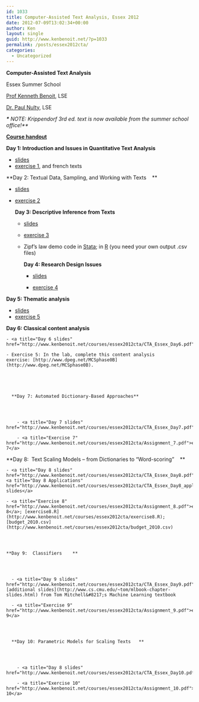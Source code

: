 ```yaml
---
id: 1033
title: Computer-Assisted Text Analysis, Essex 2012
date: 2012-07-09T13:02:34+00:00
author: Ken
layout: single
guid: http://www.kenbenoit.net/?p=1033
permalink: /posts/essex2012cta/
categories:
  - Uncategorized
---
```

**Computer-Assisted Text Analysis**
  
Essex Summer School

[Prof Kenneth Benoit](mailto:kbenoit@lse.ac.uk), LSE
  
[Dr. Paul Nulty](mailto:paul.nulty@gmail.com), LSE

_**\*** NOTE: Krippendorf 3rd ed. text is now available from the summer school office!**_

**[Course handout](http://www.kenbenoit.net/courses/essex2012cta/CTA_Essex_syllabus_2012.pdf)**

**Day 1: Introduction and Issues in Quantitative Text Analysis**

  * [slides](http://www.kenbenoit.net/courses/essex2012cta/CTA_Essex_Day1.pdf "Day 1 slides")
  * [exercise 1](http://www.kenbenoit.net/courses/essex2012cta/Assignment_1.pdf "Exercise 1"), and french texts

**Day 2: Textual Data, Sampling, and Working with Texts    **

  * [slides](http://www.kenbenoit.net/courses/essex2012cta/CTA_Essex_Day2.pdf "Day 1 slides")
  * [exercise 2](http://www.kenbenoit.net/courses/essex2012cta/Assignment_2.pdf "Exercise 1")


  
    **Day 3: Descriptive Inference from Texts**
  
  
  
    - <a title="Day 3 slides" href="http://www.kenbenoit.net/courses/essex2012cta/CTA_Essex_Day3.pdf">slides</a>
    
    - <a title="Exercise 3" href="http://www.kenbenoit.net/courses/essex2012cta/Assignment_3.pdf">exercise 3</a>
    
    - Zipf&#8217;s law demo code in [Stata](http://www.kenbenoit.net/courses/essex2012cta/zipfslaw.do); in [R](http://www.kenbenoit.net/courses/essex2012cta/zipfslaw.R) (you need your own output .csv files)
    
  
  
  
    
      **Day 4: Research Design Issues**
    
    
    
      - <a title="Day 4 slides" href="http://www.kenbenoit.net/courses/essex2012cta/CTA_Essex_Day4.pdf">slides</a>
      
      - <a title="Exercise 4" href="http://www.kenbenoit.net/courses/essex2012cta/Assignment_4.pdf">exercise 4</a>
      
    
  


**Day 5: Thematic analysis**

  * [slides](http://www.kenbenoit.net/courses/essex2012cta/CTA_Essex_Day5.pdf "Day 5 slides")
  * [exercise 5](http://www.kenbenoit.net/courses/essex2012cta/Assignment_5.pdf "Exercise 5")


  **Day 6: Classical content analysis**



  
    - <a title="Day 6 slides" href="http://www.kenbenoit.net/courses/essex2012cta/CTA_Essex_Day6.pdf">slides</a>
    
    - Exercise 5: In the lab, complete this content analysis exercise: [http://www.dpeg.net/MCSphase0B](http://www.dpeg.net/MCSphase0B).
    
  
  
  
    
      **Day 7: Automated Dictionary-Based Approaches**
    
    
    
      
        - <a title="Day 7 slides" href="http://www.kenbenoit.net/courses/essex2012cta/CTA_Essex_Day7.pdf">slides</a>
        
        - <a title="Exercise 7" href="http://www.kenbenoit.net/courses/essex2012cta/Assignment_7.pdf">exercise 7</a>
        
      
    
  



  **Day 8:  Text Scaling Models – from Dictionaries to “Word-scoring”    **



  
    - <a title="Day 8 slides" href="http://www.kenbenoit.net/courses/essex2012cta/CTA_Essex_Day8.pdf">slides</a>; <a title="Day 8 Applications" href="http://www.kenbenoit.net/courses/essex2012cta/CTA_Essex_Day8_applications.pdf">application slides</a>
    
    - <a title="Exercise 8" href="http://www.kenbenoit.net/courses/essex2012cta/Assignment_8.pdf">exercise 8</a>; [exercise8.R](http://www.kenbenoit.net/courses/essex2012cta/exercise8.R); [budget_2010.csv](http://www.kenbenoit.net/courses/essex2012cta/budget_2010.csv)
    
  
  
  
    **Day 9:  Classifiers    **
  
  
  
    
      - <a title="Day 9 slides" href="http://www.kenbenoit.net/courses/essex2012cta/CTA_Essex_Day9.pdf">slides</a>; [additional slides](http://www.cs.cmu.edu/~tom/mlbook-chapter-slides.html) from Tom Mitchell&#8217;s Machine Learning textbook
      
      - <a title="Exercise 9" href="http://www.kenbenoit.net/courses/essex2012cta/Assignment_9.pdf">exercise 9</a>
      
    
    
    
      **Day 10: Parametric Models for Scaling Texts   **
    
    
    
      
        - <a title="Day 8 slides" href="http://www.kenbenoit.net/courses/essex2012cta/CTA_Essex_Day10.pdf">slides</a>
        
        - <a title="Exercise 10" href="http://www.kenbenoit.net/courses/essex2012cta/Assignment_10.pdf">exercise 10</a>
        
      
    
  

